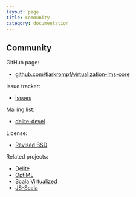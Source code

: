 ```yaml
---
layout: page
title: Community
category: documentation
---
```


## Community

GitHub page:

* [github.com/tiarkrompf/virtualization-lms-core](https://github.com/tiarkrompf/virtualization-lms-core)

Issue tracker:

* [issues](https://github.com/TiarkRompf/virtualization-lms-core/issues)


Mailing list:

* [delite-devel](https://groups.google.com/forum/#!forum/delite-devel)


License:

* [Revised BSD](https://github.com/TiarkRompf/virtualization-lms-core/blob/develop/LICENSE)


Related projects:

* [Delite](http://stanford-ppl.github.com/Delite/)
* [OptiML](http://stanford-ppl.github.com/Delite/optiml/index.html)
* [Scala Virtualized](https://github.com/tiarkrompf/scala-virtualized/wiki)
* [JS-Scala](https://github.com/js-scala/js-scala)

<!-- http://www.infoq.com/interviews/amin-scala -->

